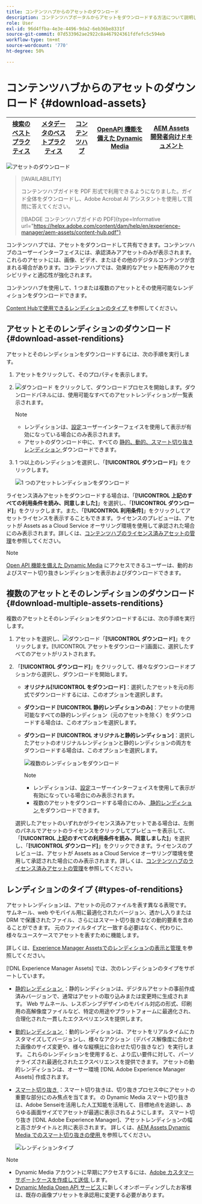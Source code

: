 ```yaml
---
title: コンテンツハブからのアセットのダウンロード
description: コンテンツハブポータルからアセットをダウンロードする方法について説明します。
role: User
exl-id: 96d4ffba-4e3e-4496-9da2-6eb36be8331f
source-git-commit: 07d533962ae2922c8a467924361fdfefc5c594eb
workflow-type: tm+mt
source-wordcount: '770'
ht-degree: 50%

---
```


# コンテンツハブからのアセットのダウンロード {#download-assets}

| [検索のベストプラクティス](/help/assets/search-best-practices.md) | [メタデータのベストプラクティス](/help/assets/metadata-best-practices.md) | [コンテンツハブ](/help/assets/product-overview.md) | [OpenAPI 機能を備えた Dynamic Media](/help/assets/dynamic-media-open-apis-overview.md) | [AEM Assets 開発者向けドキュメント](https://developer.adobe.com/experience-cloud/experience-manager-apis/) |
| ------------- | --------------------------- |---------|----|-----|

<!-- ![Download assets](assets/download-asset.jpg) -->
![アセットのダウンロード](assets/download-asset-genstudio.jpeg)

>[!AVAILABILITY]
>
>コンテンツハブガイドを PDF 形式で利用できるようになりました。ガイド全体をダウンロードし、Adobe Acrobat AI アシスタントを使用して質問に答えてください。
>
>[!BADGE コンテンツハブガイドの PDF]{type=Informative url="https://helpx.adobe.com/content/dam/help/en/experience-manager/aem-assets/content-hub.pdf"}

コンテンツハブでは、アセットをダウンロードして共有できます。コンテンツハブのユーザーインターフェイスには、承認済みアアセットのみが表示されます。これらのアセットには、画像、ビデオ、またはその他のデジタルコンテンツが含まれる場合があります。コンテンツハブでは、効果的なアセット配布用のアクセシビリティと適応性が強化されます。

コンテンツハブを使用して、1 つまたは複数のアセットとその使用可能なレンディションをダウンロードできます。

[Content Hubで使用できるレンディションのタイプ ](#types-of-renditions) を参照してください。

## アセットとそのレンディションのダウンロード {#download-asset-renditions}

アセットとそのレンディションをダウンロードするには、次の手順を実行します。

1. アセットをクリックして、そのプロパティを表示します。

1. ![ダウンロード](/help/assets/assets/download-icon.svg) をクリックして、ダウンロードプロセスを開始します。ダウンロードパネルには、使用可能なすべてのアセットレンディションが一覧表示されます。

   >[!NOTE]
   >
   * レンディションは、[設定](/help/assets/configure-content-hub-ui-options.md#renditions-content-hub)ユーザーインターフェイスを使用して表示が有効になっている場合にのみ表示されます。
   * アセットのダウンロード中に、すべての [ 静的、動的、スマート切り抜きレンディション ](#types-of-renditions) ダウンロードできます。

1. 1 つ以上のレンディションを選択し、「**[!UICONTROL ダウンロード]**」をクリックします。

   ![1 つのアセットレンディションをダウンロード](/help/assets/assets/download-single-asset-renditions.png)


ライセンス済みアセットをダウンロードする場合は、「**[!UICONTROL 上記のすべての利用条件を読み、同意しました]**」を選択し、「**[!UICONTROL ダウンロード]**」をクリックします。また、「**[!UICONTROL 利用条件]**」をクリックしてアセットライセンスを表示することもできます。ライセンスのプレビューは、アセットが Assets as a Cloud Service オーサリング環境を使用して承認された場合にのみ表示されます。詳しくは、[コンテンツハブのライセンス済みアセットの管理](/help/assets/manage-licensed-assets-on-content-hub.md)を参照してください。

>[!NOTE]
>
[Open API 機能を備えた Dynamic Media](/help/assets/dynamic-media-open-apis-overview.md) にアクセスできるユーザーは、動的およびスマート切り抜きレンディションを表示およびダウンロードできます。

## 複数のアセットとそのレンディションのダウンロード {#download-multiple-assets-renditions}

複数のアセットとそのレンディションをダウンロードするには、次の手順を実行します。

1. アセットを選択し、![ダウンロード](/help/assets/assets/download-icon.svg)「**[!UICONTROL ダウンロード]**」をクリックします。[!UICONTROL アセットをダウンロード]画面に、選択したすべてのアセットがリストされます。
1. 「**[!UICONTROL ダウンロード]**」をクリックして、様々なダウンロードオプションから選択し、ダウンロードを開始します。

   * **オリジナル[!UICONTROL をダウンロード]**：選択したアセットを元の形式でダウンロードするには、このオプションを選択します。
   * **ダウンロード [!UICONTROL  静的レンディションのみ]**：アセットの使用可能なすべての静的レンディション（元のアセットを除く）をダウンロードする場合は、このオプションを選択します。
   * **ダウンロード [!UICONTROL  オリジナルと静的レンディション]**：選択したアセットのオリジナルレンディションと静的レンディションの両方をダウンロードする場合は、このオプションを選択します。

     ![複数のレンディションをダウンロード](/help/assets/assets/download-multiple-renditions.png)

     >[!NOTE]
     >
     * レンディションは、[設定](/help/assets/configure-content-hub-ui-options.md#renditions-content-hub)ユーザーインターフェイスを使用して表示が有効になっている場合にのみ表示されます。
     * 複数のアセットをダウンロードする場合にのみ、[ 静的レンディション ](#types-of-renditions) をダウンロードできます。

   選択したアセットのいずれかがライセンス済みアセットである場合は、左側のパネルでアセットのライセンスをクリックしてプレビューを表示して、「**[!UICONTROL 上記のすべての利用条件を読み、同意しました]**」を選択し、「**[!UICONTROL ダウンロード]**」をクリックできます。ライセンスのプレビューは、アセットが Assets as a Cloud Service オーサリング環境を使用して承認された場合にのみ表示されます。詳しくは、[コンテンツハブのライセンス済みアセットの管理](/help/assets/manage-licensed-assets-on-content-hub.md)を参照してください。

   <!--![download-multiple-license](/help/assets/assets/download-multiple-license.png)-->

<!--1. On the Content Hub homepage, select the asset and click **Download**. The **Download assets** dialog box displays a license or list of licenses associated with the selected assets in the left pane. 
1. Click a license in the left pane to see its PDF in the middle pane and the associated assets with it in the right pane. The license PDF preview is displayed only if the license is approved in your Assets as a Cloud Service environment. [Approve the license PDFs](/help/assets/approve-assets-content-hub.md) of the selected assets to see their previews.
1. Optional: Click ![remove-icon](/help/assets/assets/remove-icon.svg) to remove a license from the dialog box.
1. Select **I have read and accept all the terms and conditions mentioned above.** 
1. Click **Download** to download the selected assets.-->

<!---This dialog box displays the list of licenses associated with the selected assets in the left pane. Select a license to preview its terms and conditions (in pdf format) in the middle pane and the preview of the associated assets to the license in the right. Reviewed licenses are highlighted in light blue.


The dialog box that displays depends on whether the download list includes expired assets or only non-expired assets. <br/>
**Download expired assets dialog box:** This dialog box displays the expired assets' preview along with their expiry date in the left pane. The expired assets' count out of total selected displays in the right pane. Click **Proceed with all assets** to download expired assets with other assets (if present). The Download assets dialog box displays. See the [Download assets dialog box](#Download-asset-dialog-box) to proceed further.
    
    >[!NOTE]
    >
    >[Enable the download option for expired assets](/help/assets/configure-content-hub-ui-options.md#expired-assets-content-hub) to download them. Only expired assets that have enabled downloading are available for download.

   <a id="Download-asset-dialog-box"></a> **Download assets dialog box:** This dialog box displays the list of licenses associated with the selected assets in the left pane. Select a license to preview its terms and conditions (in pdf format) in the middle pane and the associated assets' preview and their count in the right pane. Reviewed licenses are highlighted in light blue.

    >[!NOTE]
    >
    > The **Download Asset dialog box** previews licensing terms and conditions only for approved licenses. [Approve the assets' licenses](/help/assets/approve-assets-content-hub.md) before downloading them to preview their licensing terms in the **Download Asset dialog box**.

1. Click  ![remove-icon](/help/assets/assets/remove-icon.svg) to remove a license from the download dialog box. 

1. Accept the terms and conditions and then click **Download** to download assets associated with the available licenses in the left pane.-->
<!--![download-multiple-license](/help/assets/assets/download-multiple-license.png)-->

<!---
### Download non-licensed Assets {#download-non-licensed-assets}

 To download non-licensed assets, select the assets and click ![download](/help/assets/assets/download-icon.svg) from the top rail.-->


## レンディションのタイプ {#types-of-renditions}

アセットレンディションは、アセットの元のファイルを表す異なる表現です。 サムネール、web やモバイル用に最適化されたバージョン、透かし入りまたは DRM で保護されたファイル、さらにはスマート切り抜きなどの動的要素を含めることができます。 元のファイルタイプと一致する必要はなく、代わりに、様々なユースケースでアセットを表すために機能します。

詳しくは、[Experience Manager Assetsでのレンディションの表示と管理 ](/help/assets/renditions.md) を参照してください。

[!DNL Experience Manager Assets] では、次のレンディションのタイプをサポートしています。

* [ 静的レンディション ](/help/assets/renditions.md#static-renditions)：静的レンディションは、デジタルアセットの事前作成済みバージョンで、通常はアセットの取り込みまたは変更時に生成されます。 Web サムネール、レスポンシブデザインのモバイル対応の形式、印刷用の高解像度ファイルなど、特定の用途やプラットフォームに最適化され、合理化された一貫したエクスペリエンスを提供します。

* [ 動的レンディション ](/help/assets/renditions.md#dynamic-renditions)：動的レンディションは、アセットをリアルタイムにカスタマイズしてバージョンし、様々なアクション（デバイス解像度に合わせた画像のサイズ変更や、様々な縦横比に合わせた切り抜きなど）を実行します。 これらのレンディションを使用すると、より広い要件に対して、パーソナライズされ最適化されたエクスペリエンスを提供できます。 アセットの動的レンディションは、オーサー環境 [!DNL Adobe Experience Manager Assets] 作成されます。

* [ スマート切り抜き ](/help/assets/dynamic-media/image-profiles.md#creating-image-profiles)：スマート切り抜きは、切り抜きプロセス中にアセットの重要な部分にのみ焦点を当てます。 の Dynamic Media スマート切り抜きは、Adobe Senseiを活用した人工知能を活用して、目標地点を追跡し、あらゆる画面サイズでアセットが最適に表示されるようにします。 スマート切り抜き [!DNL Adobe Experience Manager]、アセットレンディションの幅と高さがタイトルと共に表示されます。 詳しくは、[AEM Assets Dynamic Media でのスマート切り抜きの使用 ](https://experienceleague.adobe.com/ja/docs/experience-manager-learn/assets/dynamic-media/images/smart-crop-feature-video-use) を参照してください。

  ![ レンディションタイプ ](/help/assets/assets/renditions-types.png)


>[!NOTE]
> 
* Dynamic Media アカウントに早期にアクセスするには、[Adobe カスタマーサポートケースを作成して送信 ](https://helpx.adobe.com/jp/enterprise/using/support-for-experience-cloud.html) します。
* [Dynamic Media Open API サービス ](/help/assets/dynamic-media-open-apis-overview.md) に新しくオンボーディングしたお客様は、既存の画像プリセットを承認用に変更する必要があります。



